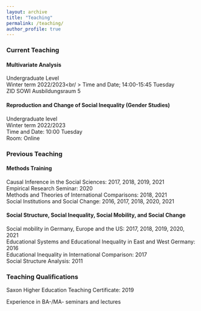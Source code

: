 ```yaml
---
layout: archive
title: "Teaching"
permalink: /teaching/
author_profile: true
---
```


### Current Teaching

#### Multivariate Analysis
Undergraduate Level<br /> Winter term 2022/2023<br/ > Time and Date; 14:00-15:45 Tuesday<br/> ZID SOWI Ausbildungsraum 5

#### Reproduction and Change of Social Inequality (Gender Studies)
Undergraduate level<br /> Winter term 2022/2023<br /> Time and Date: 10:00 Tuesday<br  > Room: Online



### Previous Teaching

#### Methods Training

Causal Inference in the Social Sciences: 2017, 2018, 2019, 2021<br /> Empirical Research Seminar: 2020<br />Methods and Theories of International Comparisons: 2018, 2021<br />Social Institutions and Social Change: 2016, 2017, 2018, 2020, 2021


#### Social Structure, Social Inequality, Social Mobility, and Social Change

Social mobility in Germany, Europe and the US: 2017, 2018, 2019, 2020, 2021<br />Educational Systems and Educational Inequality in East and West Germany: 2016<br /> Educational Inequality in International Comparison: 2017<br />Social Structure Analysis: 2011



### Teaching Qualifications

Saxon Higher Education Teaching Certificate: 2019

Experience in BA-/MA- seminars and lectures
